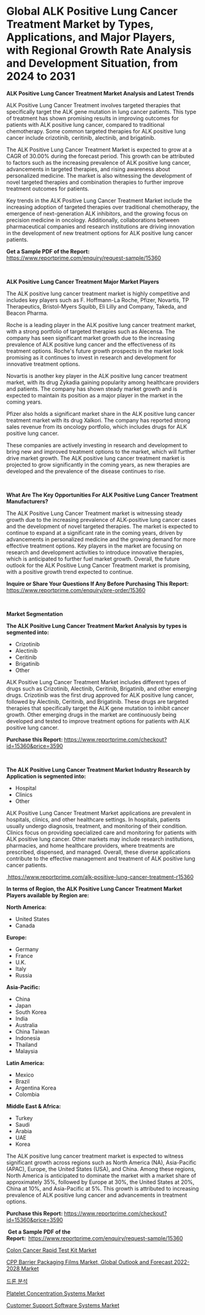 <p><h1>Global ALK Positive Lung Cancer Treatment Market by Types, Applications, and Major Players, with Regional Growth Rate Analysis and Development Situation, from 2024 to 2031</h1></p><p><strong>ALK Positive Lung Cancer Treatment Market Analysis and Latest Trends</strong></p>
<p><p>ALK Positive Lung Cancer Treatment involves targeted therapies that specifically target the ALK gene mutation in lung cancer patients. This type of treatment has shown promising results in improving outcomes for patients with ALK positive lung cancer, compared to traditional chemotherapy. Some common targeted therapies for ALK positive lung cancer include crizotinib, ceritinib, alectinib, and brigatinib.</p><p>The ALK Positive Lung Cancer Treatment Market is expected to grow at a CAGR of 30.00% during the forecast period. This growth can be attributed to factors such as the increasing prevalence of ALK positive lung cancer, advancements in targeted therapies, and rising awareness about personalized medicine. The market is also witnessing the development of novel targeted therapies and combination therapies to further improve treatment outcomes for patients.</p><p>Key trends in the ALK Positive Lung Cancer Treatment Market include the increasing adoption of targeted therapies over traditional chemotherapy, the emergence of next-generation ALK inhibitors, and the growing focus on precision medicine in oncology. Additionally, collaborations between pharmaceutical companies and research institutions are driving innovation in the development of new treatment options for ALK positive lung cancer patients.</p></p>
<p><strong>Get a Sample PDF of the Report:&nbsp;</strong> <a href="https://www.reportprime.com/enquiry/request-sample/15360">https://www.reportprime.com/enquiry/request-sample/15360</a></p>
<p>&nbsp;</p>
<p><strong>ALK Positive Lung Cancer Treatment Major Market Players</strong></p>
<p><p>The ALK positive lung cancer treatment market is highly competitive and includes key players such as F. Hoffmann-La Roche, Pfizer, Novartis, TP Therapeutics, Bristol-Myers Squibb, Eli Lilly and Company, Takeda, and Beacon Pharma.</p><p>Roche is a leading player in the ALK positive lung cancer treatment market, with a strong portfolio of targeted therapies such as Alecensa. The company has seen significant market growth due to the increasing prevalence of ALK positive lung cancer and the effectiveness of its treatment options. Roche's future growth prospects in the market look promising as it continues to invest in research and development for innovative treatment options.</p><p>Novartis is another key player in the ALK positive lung cancer treatment market, with its drug Zykadia gaining popularity among healthcare providers and patients. The company has shown steady market growth and is expected to maintain its position as a major player in the market in the coming years.</p><p>Pfizer also holds a significant market share in the ALK positive lung cancer treatment market with its drug Xalkori. The company has reported strong sales revenue from its oncology portfolio, which includes drugs for ALK positive lung cancer.</p><p>These companies are actively investing in research and development to bring new and improved treatment options to the market, which will further drive market growth. The ALK positive lung cancer treatment market is projected to grow significantly in the coming years, as new therapies are developed and the prevalence of the disease continues to rise.</p></p>
<p>&nbsp;</p>
<p><strong>What Are The Key Opportunities For ALK Positive Lung Cancer Treatment Manufacturers?</strong></p>
<p><p>The ALK Positive Lung Cancer Treatment market is witnessing steady growth due to the increasing prevalence of ALK-positive lung cancer cases and the development of novel targeted therapies. The market is expected to continue to expand at a significant rate in the coming years, driven by advancements in personalized medicine and the growing demand for more effective treatment options. Key players in the market are focusing on research and development activities to introduce innovative therapies, which is anticipated to further fuel market growth. Overall, the future outlook for the ALK Positive Lung Cancer Treatment market is promising, with a positive growth trend expected to continue.</p></p>
<p><strong>Inquire or Share Your Questions If Any Before Purchasing This Report:</strong> <a href="https://www.reportprime.com/enquiry/pre-order/15360">https://www.reportprime.com/enquiry/pre-order/15360</a></p>
<p>&nbsp;</p>
<p><strong>Market Segmentation</strong></p>
<p><strong>The ALK Positive Lung Cancer Treatment Market Analysis by types is segmented into:</strong></p>
<p><ul><li>Crizotinib</li><li>Alectinib</li><li>Ceritinib</li><li>Brigatinib</li><li>Other</li></ul></p>
<p><p>ALK Positive Lung Cancer Treatment Market includes different types of drugs such as Crizotinib, Alectinib, Ceritinib, Brigatinib, and other emerging drugs. Crizotinib was the first drug approved for ALK positive lung cancer, followed by Alectinib, Ceritinib, and Brigatinib. These drugs are targeted therapies that specifically target the ALK gene mutation to inhibit cancer growth. Other emerging drugs in the market are continuously being developed and tested to improve treatment options for patients with ALK positive lung cancer.</p></p>
<p><strong>Purchase this Report:&nbsp;</strong><a href="https://www.reportprime.com/checkout?id=15360&price=3590">https://www.reportprime.com/checkout?id=15360&price=3590</a></p>
<p>&nbsp;</p>
<p><strong>The ALK Positive Lung Cancer Treatment Market Industry Research by Application is segmented into:</strong></p>
<p><ul><li>Hospital</li><li>Clinics</li><li>Other</li></ul></p>
<p><p>ALK Positive Lung Cancer Treatment Market applications are prevalent in hospitals, clinics, and other healthcare settings. In hospitals, patients usually undergo diagnosis, treatment, and monitoring of their condition. Clinics focus on providing specialized care and monitoring for patients with ALK positive lung cancer. Other markets may include research institutions, pharmacies, and home healthcare providers, where treatments are prescribed, dispensed, and managed. Overall, these diverse applications contribute to the effective management and treatment of ALK positive lung cancer patients.</p></p>
<p><a href="https://www.reportprime.com/alk-positive-lung-cancer-treatment-r15360">&nbsp;https://www.reportprime.com/alk-positive-lung-cancer-treatment-r15360</a></p>
<p><strong>In terms of Region, the ALK Positive Lung Cancer Treatment Market Players available by Region are:</strong></p>
<p>
    <p> <strong> North America: </strong>
        <ul>
            <li>United States</li>
            <li>Canada</li>
        </ul>
        </p> 
    <p> <strong> Europe: </strong>
        <ul>
            <li>Germany</li>
            <li>France</li>
            <li>U.K.</li>
            <li>Italy</li>
            <li>Russia</li>
        </ul>
        </p> 
    <p> <strong> Asia-Pacific: </strong>
        <ul>
            <li>China</li>
            <li>Japan</li>
            <li>South Korea</li>
            <li>India</li>
            <li>Australia</li>
            <li>China Taiwan</li>
            <li>Indonesia</li>
            <li>Thailand</li>
            <li>Malaysia</li>
        </ul>
        </p> 
    <p> <strong> Latin America: </strong>
        <ul>
            <li>Mexico</li>
            <li>Brazil</li>
            <li>Argentina Korea</li>
            <li>Colombia</li>
        </ul>
        </p> 
    <p> <strong> Middle East & Africa: </strong>
        <ul>
            <li>Turkey</li>
            <li>Saudi</li>
            <li>Arabia</li>
            <li>UAE</li>
            <li>Korea</li>
        </ul>
    </p>
    </p>
<p><p>The ALK positive lung cancer treatment market is expected to witness significant growth across regions such as North America (NA), Asia-Pacific (APAC), Europe, the United States (USA), and China. Among these regions, North America is anticipated to dominate the market with a market share of approximately 35%, followed by Europe at 30%, the United States at 20%, China at 10%, and Asia-Pacific at 5%. This growth is attributed to increasing prevalence of ALK positive lung cancer and advancements in treatment options.</p></p>
<p><strong>Purchase this Report: </strong><a href="https://www.reportprime.com/checkout?id=15360&price=3590">https://www.reportprime.com/checkout?id=15360&price=3590</a></p>
<p>&nbsp;<strong>Get a Sample PDF of the Report:&nbsp;&nbsp;</strong><a href="https://www.reportprime.com/enquiry/request-sample/15360">https://www.reportprime.com/enquiry/request-sample/15360</a></p>
<p><strong></strong></p>
<p><p><a href="https://medium.com/@samantha.welch56767/colon-cancer-rapid-test-kit-market-size-share-analysis-growth-trends-forecasts-2024-2031-d2647f522f50">Colon Cancer Rapid Test Kit Market</a></p><p><a href="https://issuu.com/reportprime-2/docs/cpp-barrier-packaging-films-market-_706bf4c63ba1df">CPP Barrier Packaging Films Market, Global Outlook and Forecast 2022-2028 Market</a></p><p><a href="https://medium.com/@nargishadi90/%EA%B8%80%EB%A1%9C%EB%B2%8C-%EB%93%9C%EB%A1%A0-%EB%B6%84%EC%84%9D-%EC%8B%9C%EC%9E%A5-%EC%9D%91%EC%9A%A9-%EC%B5%9C%EC%A2%85%EC%82%AC%EC%9A%A9-%EC%82%B0%EC%97%85-%EC%9C%A0%ED%98%95-%EC%9E%A5%EB%B9%84-%EB%B0%8F-%EC%A7%80%EC%97%AD%EC%97%90-%EC%B4%88%EC%A0%90%EC%9D%84-%EB%A7%9E%EC%B6%98-%EB%B6%84%EC%84%9D-%EB%B0%8F-%EC%98%88%EC%B8%A1-2024%EB%85%84-2031%EB%85%84-b9eea4f3b2be">드론 분석</a></p><p><a href="https://medium.com/@charles.fisher4346/platelet-concentration-systems-market-size-share-analysis-growth-trends-forecasts-2024-2fc7440c8141">Platelet Concentration Systems Market</a></p><p><a href="https://github.com/nusratjahan12006/Market-Research-Report-List-2/blob/main/customer-support-software-systems-market.md">Customer Support Software Systems Market</a></p></p>